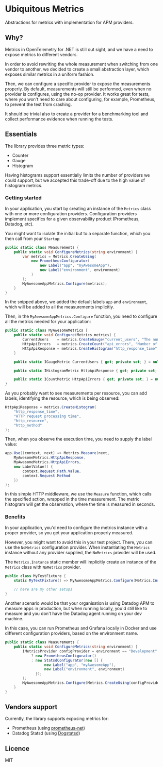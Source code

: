 # Ubiquitous Metrics

Abstractions for metrics with implementation for APM providers.

## Why?

Metrics in OpenTelemetry for .NET is still out sight, and we have a need to expose metrics to different vendors.

In order to avoid rewriting the whole measurement when switching from one vendor to another, we decided to create a
small abstraction layer, which exposes similar metrics in a uniform fashion.

Then, we can configure a specific provider to expose the measurements properly. By default, measurements will still be
performed, even when no provider is configures, using the no-op provider. It works great for tests, where you won't need
to care about configuring, for example, Prometheus, to prevent the test from crashing.

It should be trivial also to create a provider for a benchmarking tool and collect performance evidence when running the
tests.

## Essentials

The library provides three metric types:

- Counter
- Gauge
- Histogram

Having histograms support essentially limits the number of providers we could support, but we accepted this trade-off
due to the high value of histogram metrics.

### Getting started

In your application, you start by creating an instance of the `Metrics` class with one or more configuration providers.
Configuration providers implement specifics for a given observability product (Prometheus, Datadog, etc).

You might want to isolate the initial but to a separate function, which you then call from your `Startup`:

```csharp
public static class Measurements {
    public static void ConfigureMetrics(string environment) {
        var metrics = Metrics.CreateUsing(
            new PrometheusConfigurator(
                new Label("app", "myAwesomeApp"),
                new Label("environment", environment)
            )
        );
        MyAwesomeAppMetrics.Configure(metrics);
    }
}
```

In the snipped above, we added the default labels `app` and `environment`, which will be added to all the measurements implicitly.

Then, in the `MyAwesomeAppMetrics.Configure` function, you need to configure all the metrics needed for your
application:

```csharp
public static class MyAwesomeMetrics {
    public static void Configure(Metrics metrics) {
        CurrentUsers    = metrics.CreateGauge("current_users", "The number of users on the site");
        HttpApiErrors   = metrics.CreateCount("api_errors", "Number of requests, which failed");
        HttpApiResponse = metrics.CreateHistogram("http_response_time", "HTTP request processing time");
    }

    public static IGaugeMetric CurrentUsers { get; private set; } = null!;

    public static IHistogramMetric HttpApiResponse { get; private set; } = null!;

    public static ICountMetric HttpApiErrors { get; private set; } = null!;
}
```

As you probably want to see measurements per resource, you can add labels, identifying the resource, which is being observed:

```csharp
HttpApiResponse = metrics.CreateHistogram(
    "http_response_time", 
    "HTTP request processing time",
    "http_resource",
    "http_method"
);
```

Then, when you observe the execution time, you need to supply the label value:

```csharp
app.Use((context, next) => Metrics.Measure(next, 
    MyAwesomeMetrics.HttpApiResponse, 
    MyAwesomeMetrics.HttpApiErrors, 
    new LabelValue[] {
        context.Request.Path.Value,
        context.Request.Method
    })
); 
```

In this simple HTTP middleware, we use the `Measure` function, which calls the specified action, wrapped in the time measurement.
The metric histogram will get the observation, where the time is measured in seconds.

### Benefits

In your application, you'd need to configure the metrics instance with a proper provider, so you get your application properly measured.

However, you might want to avoid this in your test project. There, you can use the `NoMetrics` configuration provider. When instantiating the `Metrics` instance without any provider supplied, the `NoMetrics` provider will be used.

The `Metrics.Instance` static member will implicitly create an instance of the `Metrics` class with `NoMetrics` provider.

```csharp
public class MyTestFixture {
    static MyTextFixture() => MyAwesomeAppMetrics.Configure(Metrics.Instance);
    
    // here are my other setups
}
```

Another scenario would be that your organisation is using Datadog APM to measure apps in production, but when running locally, you'd still like to measure and you don't have the Datadog agent running on your dev machine.

In this case, you can run Prometheus and Grafana locally in Docker and use different configuration providers, based on the environment name.

```csharp
public static class Measurements {
    public static void ConfigureMetrics(string environment) {
        IMetricsProvider configProvider = environment == "Development"
            ? new PrometheusConfigurator()
            : new StatsdConfigurator(new [] {
                  new Label("app", "myAwesomeApp"),
                  new Label("environment", environment)
              });
        );
        MyAwesomeAppMetrics.Configure(Metrics.CreateUsing(configProvider));
    }
}
```

## Vendors support

Currently, the library supports exposing metrics for:

- Prometheus (using [prometheus-net](https://github.com/prometheus-net/prometheus-net))
- Datadog Statsd (using [Dogstatsd](https://github.com/DataDog/dogstatsd-csharp-client))

## Licence

MIT